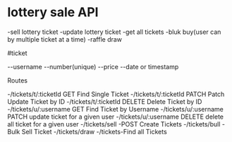 # lottery sale API

-sell lottery ticket
-update lottery ticket
-get all tickets
-bluk buy(user can by multiple ticket at a time)
-raffle draw


#ticket 

--username
--number(unique)
--price
--date or timestamp

Routes

-/tickets/t/:ticketId GET Find Single Ticket
-/tickets/t/:ticketId PATCH Patch Update Ticket by ID
-/tickets/t/:ticketId DELETE Delete Ticket by ID
-/tickets/u/:username GET Find Ticket by Username
-/tickets/u/:username PATCH update ticket for a given user
-/tickets/u/:username DELETE delete all ticket for a given user
-/tickets/sell -POST Create Tickets
-/tickets/bull -Bulk Sell Ticket
-/tickets/draw
-/tickets-Find all Tickets
